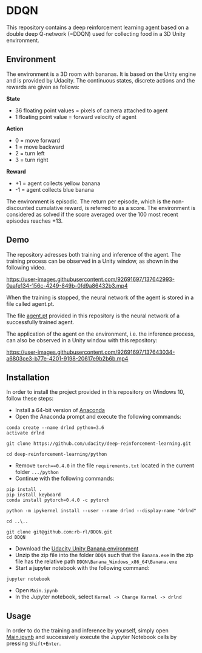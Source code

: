 # DDQN
This repository contains a deep reinforcement learning agent based on a double deep Q-network (=DDQN) used for collecting food in a 3D Unity environment.

## Environment

The environment is a 3D room with bananas. It is based on the Unity engine and is provided by Udacity. The continuous states, discrete actions and the rewards are given as follows:

**State**

- 36 floating point values = pixels of camera attached to agent
- 1 floating point value = forward velocity of agent

**Action**

- 0 = move forward
- 1 = move backward
- 2 = turn left
- 3 = turn right

**Reward**

- +1 = agent collects yellow banana
- -1 = agent collects blue banana

The environment is episodic. The return per episode, which is the non-discounted cumulative reward, is referred to as a score. The environment is considered as solved if the score averaged over the 100 most recent episodes reaches +13.

## Demo

The repository adresses both training and inference of the agent. The training process can be observed in a Unity window, as shown in the following video.

https://user-images.githubusercontent.com/92691697/137642993-0aafe134-156c-4249-849b-0fd9a86432b3.mp4

When the training is stopped, the neural network of the agent is stored in a file called agent.pt.

The file [agent.pt](agent.pt) provided in this repository is the neural network of a successfully trained agent.

The application of the agent on the environment, i.e. the inference process, can also be observed in a Unity window with this repository:

https://user-images.githubusercontent.com/92691697/137643034-a6803ce3-b77e-4201-9198-20617e9b2b6b.mp4

## Installation

In order to install the project provided in this repository on Windows 10, follow these steps:

- Install a 64-bit version of [Anaconda](https://anaconda.cloud/installers)
- Open the Anaconda prompt and execute the following commands:
```
conda create --name drlnd python=3.6
activate drlnd

git clone https://github.com/udacity/deep-reinforcement-learning.git

cd deep-reinforcement-learning/python
```
- Remove `torch==0.4.0` in the file `requirements.txt` located in the current folder `.../python`
- Continue with the following commands:
```
pip install .
pip install keyboard
conda install pytorch=0.4.0 -c pytorch

python -m ipykernel install --user --name drlnd --display-name "drlnd"

cd ..\..

git clone git@github.com:rb-rl/DDQN.git
cd DDQN
```
- Download the [Udacity Unity Banana environment](https://s3-us-west-1.amazonaws.com/udacity-drlnd/P1/Banana/Banana_Windows_x86_64.zip)
- Unzip the zip file into the folder `DDQN` such that the `Banana.exe` in the zip file has the relative path `DDQN\Banana_Windows_x86_64\Banana.exe`
- Start a jupyter notebook with the following command:
```
jupyter notebook
```
- Open `Main.ipynb`
- In the Jupyter notebook, select `Kernel -> Change Kernel -> drlnd`

## Usage

In order to do the training and inference by yourself, simply open [Main.ipynb](Main.ipynb) and successively execute the Jupyter Notebook cells by pressing `Shift+Enter`.
